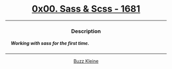 # [<center>0x00. Sass & Scss - 1681</center>](https://intranet.hbtn.io/projects/1681#quiz-completed)
 ---
 ### <center>Description</center> 
 ##### &emsp; Working with sass for the first time.
 ---
 [<center>Buzz Kleine</center>](https://conkobar.com/conkobar)

